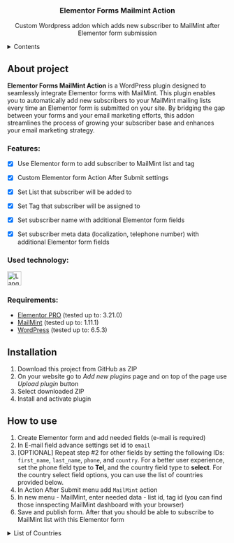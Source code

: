 <!-- ![Project icon](/relative/path/to/icon.svg?raw=true&sanitize=true "Optional title")  -->
<h3 align="center">Elementor Forms Mailmint Action</h3>
<p align="center">Custom Wordpress addon which adds new subscriber to MailMint after Elementor form submission</p>

<details>
  <summary>Contents</summary>
  <ol>
    <li><a href="#About-project">About project</a></li>
    <ul>
      <li><a href="#Features">Features</a></li>
      <li><a href="#Used-technology">Used technology</a></li>
      <li><a href="#Requirements">Requirements</a></li>
    </ul>
    <li><a href="#Installation">Installation</a></li>
    <li><a href="#How-to-use">How to use</a></li>
    <li><a href="#License">License</a></li>
  </ol>
</details>


## About project
<!-- ![Screenshot](/screenshots/img.jpg?raw=true "Title") -->
**Elementor Forms MailMint Action** is a WordPress plugin designed to seamlessly integrate Elementor forms with MailMint. This plugin enables you to automatically add new subscribers to your MailMint mailing lists every time an Elementor form is submitted on your site. By bridging the gap between your forms and your email marketing efforts, this addon streamlines the process of growing your subscriber base and enhances your email marketing strategy.


### Features:
- [x] Use Elementor form to add subscriber to MailMint list and tag
- [x] Custom Elementor form Action After Submit settings
- [x] Set List that subscriber will be added to
- [x] Set Tag that subscriber will be assigned to
- [x] Set subscriber name with additional Elementor form fields
- [x] Set subscriber meta data (localization, telephone number) with additional Elementor form fields


### Used technology:
<p>
  <a href="https://skillicons.dev">
    <img height="32" align="center" alt="Languages" src="https://skillicons.dev/icons?i=php" />
  </a>
</p>


### Requirements:
<ul>
  <li><a href="https://wordpress.org/plugins/elementor/">Elementor PRO</a> (tested up to: 3.21.0)</li>
  <li><a href="https://wordpress.org/plugins/mail-mint/">MailMint</a> (tested up to: 1.11.1)</li>
  <li><a href="https://wordpress.org/">WordPress</a> (tested up to: 6.5.3)</li>
</ul>


## Installation
1. Download this project from GitHub as ZIP
2. On your website go to *Add new plugins* page and on top of the page use *Upload plugin* button
3. Select downloaded ZIP
4. Install and activate plugin


## How to use
1. Create Elementor form and add needed fields (e-mail is required)
2. In E-mail field advance settings set id to `email`
3. [OPTIONAL] Repeat step #2 for other fields by setting the following IDs: `first_name`, `last_name`, `phone`, and `country`. For a better user experience, set the phone field type to **Tel**, and the country field type to **select**. For the country select field options, you can use the list of countries provided below.
4. In Action After Submit menu add `MailMint` action
5. In new menu - MailMint, enter needed data - list id, tag id (you can find those innspecting MailMint dashboard with your browser)
6. Save and publish form. After that you should be able to subscribe to MailMint list with this Elementor form


<details>
  <summary>List of Countries</summary>
  <pre>
- Select - | 
Afghanistan
Åland Islands
Albania
Algeria
American Samoa
Andorra
Angola
Anguilla
Antarctica
Antigua and Barbuda
Argentina
Armenia
Aruba
Australia
Austria
Azerbaijan
Bahamas
Bahrain
Bangladesh
Barbados
Belarus
Belgium
Belau
Belize
Benin
Bermuda
Bhutan
Bolivia
Bonaire, Saint Eustatius and Saba
Bosnia and Herzegovina
Botswana
Bouvet Island
Brazil
British Indian Ocean Territory
Brunei
Bulgaria
Burkina Faso
Burundi
Cambodia
Cameroon
Canada
Cape Verde
Cayman Islands
Central African Republic
Chad
Chile
China
Christmas Island
Cocos (Keeling) Islands
Colombia
Comoros
Congo (Brazzaville)
Congo (Kinshasa)
Cook Islands
Costa Rica
Croatia
Cuba
Cura&ccedil;ao
Cyprus
Czechia (Czech Republic)
Denmark
Djibouti
Dominica
Dominican Republic
Ecuador
Egypt
El Salvador
Equatorial Guinea
Eritrea
Estonia
Ethiopia
Falkland Islands
Faroe Islands
Fiji
Finland
France
French Guiana
French Polynesia
French Southern Territories
Gabon
Gambia
Georgia
Germany
Ghana
Gibraltar
Greece
Greenland
Grenada
Guadeloupe
Guam
Guatemala
Guernsey
Guinea
Guinea-Bissau
Guyana
Haiti
Heard Island and McDonald Islands
Honduras
Hong Kong
Hungary
Iceland
India
Indonesia
Iran
Iraq
Ireland
Isle of Man
Israel
Italy
Ivory Coast
Jamaica
Japan
Jersey
Jordan
Kazakhstan
Kenya
Kiribati
Kuwait
Kosovo
Kyrgyzstan
Laos
Latvia
Lebanon
Lesotho
Liberia
Libya
Liechtenstein
Lithuania
Luxembourg
Macao
North Macedonia
Madagascar
Malawi
Malaysia
Maldives
Mali
Malta
Marshall Islands
Martinique
Mauritania
Mauritius
Mayotte
Mexico
Micronesia
Moldova
Monaco
Mongolia
Montenegro
Montserrat
Morocco
Mozambique
Myanmar
Namibia
Nauru
Nepal
Netherlands
New Caledonia
New Zealand
Nicaragua
Niger
Nigeria
Niue
Norfolk Island
Northern Mariana Islands
North Korea
Norway
Oman
Pakistan
Palestinian Territory
Panama
Papua New Guinea
Paraguay
Peru
Philippines
Pitcairn
Poland
Portugal
Puerto Rico
Qatar
Reunion
Romania
Russia
Rwanda
Saint Barth&eacute;lemy
Saint Helena
Saint Kitts and Nevis
Saint Lucia
Saint Martin (French part)
Saint Martin (Dutch part)
Saint Pierre and Miquelon
Saint Vincent and the Grenadines
San Marino
S&atilde;o Tom&eacute; and Pr&iacute;ncipe
Saudi Arabia
Senegal
Serbia
Seychelles
Sierra Leone
Singapore
Slovakia
Slovenia
Solomon Islands
Somalia
South Africa
South Georgia/Sandwich Islands
South Korea
South Sudan
Spain
Sri Lanka
Sudan
Suriname
Svalbard and Jan Mayen
Swaziland
Sweden
Switzerland
Syria
Taiwan
Tajikistan
Tanzania
Thailand
Timor-Leste
Togo
Tokelau
Tonga
Trinidad and Tobago
Tunisia
Turkey
Turkmenistan
Turks and Caicos Islands
Tuvalu
Uganda
Ukraine
United Arab Emirates
United Kingdom (UK)
United States (US)
United States (US) Minor Outlying Islands
Uruguay
Uzbekistan
Vanuatu
Vatican
Venezuela
Vietnam
Virgin Islands (British)
Virgin Islands (US)
Wallis and Futuna
Western Sahara
Samoa
Yemen
Zambia
Zimbabwe
  </pre>
</details>

<!-- ## License -->

